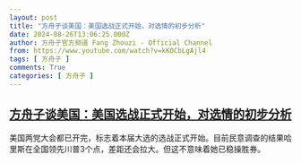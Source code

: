 ```yaml
---
layout: post
title: "方舟子谈美国：美国选战正式开始，对选情的初步分析"
date: 2024-08-26T13:06:25.000Z
author: 方舟子官方频道 Fang Zhouzi - Official Channel
from: https://www.youtube.com/watch?v=kKOCbLgAjl4
tags: [ 方舟子 ]
comments: True
categories: [ 方舟子 ]
---
```

<!--1724677585000-->
[方舟子谈美国：美国选战正式开始，对选情的初步分析](https://www.youtube.com/watch?v=kKOCbLgAjl4)
------

<div>
美国两党大会都已开完，标志着本届大选的选战正式开始。目前民意调查的结果哈里斯在全国领先川普3个点，差距还会拉大。但这不意味着她已稳操胜券。
</div>
